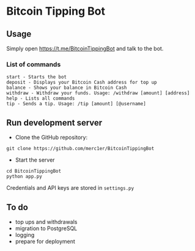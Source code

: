 # Bitcoin Tipping Bot

## Usage

Simply open https://t.me/BitcoinTippingBot and talk to the bot.

### List of commands

```
start - Starts the bot
deposit - Displays your Bitcoin Cash address for top up
balance - Shows your balance in Bitcoin Cash
withdraw - Withdraw your funds. Usage: /withdraw [amount] [address]
help - Lists all commands
tip - Sends a tip. Usage: /tip [amount] [@username]
```

## Run development server

- Clone the GitHub repository:

```shell
git clone https://github.com/merc1er/BitcoinTippingBot
```

- Start the server

```shell
cd BitcoinTippingBot
python app.py
```

Credentials and API keys are stored in `settings.py`

## To do

- top ups and withdrawals
- migration to PostgreSQL
- logging
- prepare for deployment
